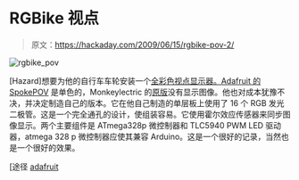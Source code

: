 # RGBike 视点

> 原文：<https://hackaday.com/2009/06/15/rgbike-pov-2/>

![rgbike_pov](img/e58c3b005c0a77de6b26ef729afc84fc.png "rgbike_pov")

[Hazard]想要为他的自行车车轮安装一个[全彩色视点显示器。Adafruit 的](http://www.instructables.com/id/RGBike-POV-Open-project/ "RGBike POV - Open project") [SpokePOV](http://www.adafruit.com/index.php?main_page=index&cPath=6 "Adafruit Industries, Unique & fun DIY electronics and kits") 是单色的，Monkeylectric 的[原版](http://www.monkeylectric.com/m132s.htm "Bike Wheel Lights and Spoke Lights")没有显示图像。他也对成本犹豫不决，并决定制造自己的版本。它在他自己制造的单层板上使用了 16 个 RGB 发光二极管。这是一个完全通孔的设计，使组装容易。它使用霍尔效应传感器来同步图像显示。两个主要组件是 ATmega328p 微控制器和 TLC5940 PWM LED 驱动器，atmega 328 p 微控制器应使其兼容 Arduino。这是一个很好的记录，当然也是一个很好的效果。

[途径 [adafruit](http://www.adafruit.com/blog/2009/06/15/rgbike-pov-open-project/ "RGBike POV - Open project… «  adafruit industries blog")